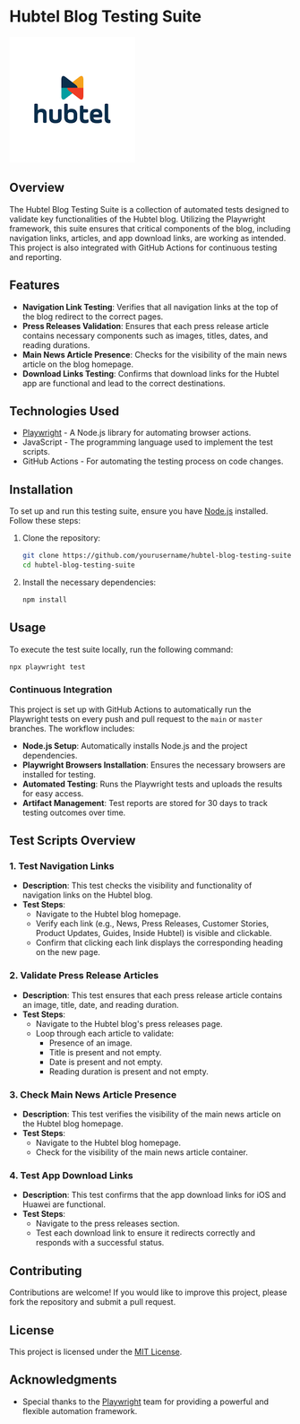 # Hubtel Blog Testing Suite
![Hubtel Blog Logo](images/images.png)

## Overview

The Hubtel Blog Testing Suite is a collection of automated tests designed to validate key functionalities of the Hubtel blog. Utilizing the Playwright framework, this suite ensures that critical components of the blog, including navigation links, articles, and app download links, are working as intended. This project is also integrated with GitHub Actions for continuous testing and reporting.

## Features

- **Navigation Link Testing**: Verifies that all navigation links at the top of the blog redirect to the correct pages.
- **Press Releases Validation**: Ensures that each press release article contains necessary components such as images, titles, dates, and reading durations.
- **Main News Article Presence**: Checks for the visibility of the main news article on the blog homepage.
- **Download Links Testing**: Confirms that download links for the Hubtel app are functional and lead to the correct destinations.

## Technologies Used

- [Playwright](https://playwright.dev/) - A Node.js library for automating browser actions.
- JavaScript - The programming language used to implement the test scripts.
- GitHub Actions - For automating the testing process on code changes.

## Installation

To set up and run this testing suite, ensure you have [Node.js](https://nodejs.org/) installed. Follow these steps:

1. Clone the repository:

   ```bash
   git clone https://github.com/yourusername/hubtel-blog-testing-suite.git
   cd hubtel-blog-testing-suite
   ```

2. Install the necessary dependencies:

   ```bash
   npm install
   ```

## Usage

To execute the test suite locally, run the following command:

```bash
npx playwright test
```

### Continuous Integration

This project is set up with GitHub Actions to automatically run the Playwright tests on every push and pull request to the `main` or `master` branches. The workflow includes:

- **Node.js Setup**: Automatically installs Node.js and the project dependencies.
- **Playwright Browsers Installation**: Ensures the necessary browsers are installed for testing.
- **Automated Testing**: Runs the Playwright tests and uploads the results for easy access.
- **Artifact Management**: Test reports are stored for 30 days to track testing outcomes over time.

## Test Scripts Overview

### 1. Test Navigation Links

- **Description**: This test checks the visibility and functionality of navigation links on the Hubtel blog.
- **Test Steps**:
  - Navigate to the Hubtel blog homepage.
  - Verify each link (e.g., News, Press Releases, Customer Stories, Product Updates, Guides, Inside Hubtel) is visible and clickable.
  - Confirm that clicking each link displays the corresponding heading on the new page.

### 2. Validate Press Release Articles

- **Description**: This test ensures that each press release article contains an image, title, date, and reading duration.
- **Test Steps**:
  - Navigate to the Hubtel blog's press releases page.
  - Loop through each article to validate:
    - Presence of an image.
    - Title is present and not empty.
    - Date is present and not empty.
    - Reading duration is present and not empty.

### 3. Check Main News Article Presence

- **Description**: This test verifies the visibility of the main news article on the Hubtel blog homepage.
- **Test Steps**:
  - Navigate to the Hubtel blog homepage.
  - Check for the visibility of the main news article container.

### 4. Test App Download Links

- **Description**: This test confirms that the app download links for iOS and Huawei are functional.
- **Test Steps**:
  - Navigate to the press releases section.
  - Test each download link to ensure it redirects correctly and responds with a successful status.

## Contributing

Contributions are welcome! If you would like to improve this project, please fork the repository and submit a pull request.

## License

This project is licensed under the [MIT License](LICENSE).

## Acknowledgments

- Special thanks to the [Playwright](https://playwright.dev/) team for providing a powerful and flexible automation framework.

